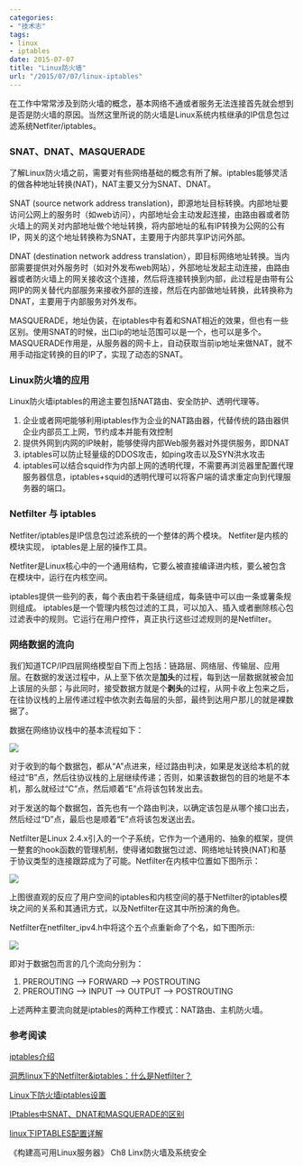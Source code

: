 ```yaml
---
categories:
- "技术志"
tags:
- linux
- iptables
date: 2015-07-07
title: "Linux防火墙"
url: "/2015/07/07/linux-iptables"
---
```


在工作中常常涉及到防火墙的概念，基本网络不通或者服务无法连接首先就会想到是否是防火墙的原因。当然这里所说的防火墙是Linux系统内核继承的IP信息包过滤系统Netfiter/iptables。
<!--more-->
### SNAT、DNAT、MASQUERADE
了解Linux防火墙之前，需要对有些网络基础的概念有所了解。iptables能够灵活的做各种地址转换(NAT)，NAT主要又分为SNAT、DNAT。

SNAT (source network address translation)，即源地址目标转换。内部地址要访问公网上的服务时（如web访问），内部地址会主动发起连接，由路由器或者防火墙上的网关对内部地址做个地址转换，将内部地址的私有IP转换为公网的公有IP，网关的这个地址转换称为SNAT，主要用于内部共享IP访问外部。

DNAT (destination network address translation），即目标网络地址转换。当内部需要提供对外服务时（如对外发布web网站），外部地址发起主动连接，由路由器或者防火墙上的网关接收这个连接，然后将连接转换到内部，此过程是由带有公网IP的网关替代内部服务来接收外部的连接，然后在内部做地址转换，此转换称为DNAT，主要用于内部服务对外发布。

MASQUERADE，地址伪装，在iptables中有着和SNAT相近的效果，但也有一些区别。使用SNAT的时候，出口ip的地址范围可以是一个，也可以是多个。MASQUERADE作用是，从服务器的网卡上，自动获取当前ip地址来做NAT，就不用手动指定转换的目的IP了，实现了动态的SNAT。

### Linux防火墙的应用
Linux防火墙iptables的用途主要包括NAT路由、安全防护、透明代理等。

1. 企业或者网吧能够利用iptables作为企业的NAT路由器，代替传统的路由器供企业内部员工上网，节约成本并能有效控制
2. 提供外网到内网的IP映射，能够使得内部Web服务器对外提供服务，即DNAT
3. iptables可以防止轻量级的DDOS攻击，如ping攻击以及SYN洪水攻击
4. iptables可以结合squid作为内部上网的透明代理，不需要再浏览器里配置代理服务器信息，iptables+squid的透明代理可以将客户端的请求重定向到代理服务器的端口。

### Netfilter 与 iptables
Netfiter/iptables是IP信息包过滤系统的一个整体的两个模块。 Netfiter是内核的模块实现， iptables是上层的操作工具。

Netfiter是Linux核心中的一个通用结构，它要么被直接编译进内核，要么被包含在模块中，运行在内核空间。

iptables提供一些列的表，每个表由若干条链组成，每条链中可以由一条或薯条规则组成。 iptables是一个管理内核包过滤的工具，可以加入、插入或者删除核心包过滤表中的规则。它运行在用户控件，真正执行这些过滤规则的是Netfilter。

### 网络数据的流向
我们知道TCP/IP四层网络模型自下而上包括：链路层、网络层、传输层、应用层。在数据的发送过程中，从上至下依次是**加头**的过程，每到达一层数据就被会加上该层的头部；与此同时，接受数据方就是个**剥头**的过程，从网卡收上包来之后，在往协议栈的上层传递过程中依次剥去每层的头部，最终到达用户那儿的就是裸数据了。

数据在网络协议栈中的基本流程如下：

![](http://7xt5nc.com1.z0.glb.clouddn.com/pic/2015/2015-07-07-linux-iptables-1.png)

对于收到的每个数据包，都从“A”点进来，经过路由判决，如果是发送给本机的就经过“B”点，然后往协议栈的上层继续传递；否则，如果该数据包的目的地是不本机，那么就经过“C”点，然后顺着“E”点将该包转发出去。

对于发送的每个数据包，首先也有一个路由判决，以确定该包是从哪个接口出去，然后经过“D”点，最后也是顺着“E”点将该包发送出去。

Netfilter是Linux 2.4.x引入的一个子系统，它作为一个通用的、抽象的框架，提供一整套的hook函数的管理机制，使得诸如数据包过滤、网络地址转换(NAT)和基于协议类型的连接跟踪成为了可能。Netfilter在内核中位置如下图所示：

![](http://7xt5nc.com1.z0.glb.clouddn.com/pic/2015/2015-07-07-linux-iptables-2.png)

上图很直观的反应了用户空间的iptables和内核空间的基于Netfilter的iptables模块之间的关系和其通讯方式，以及Netfilter在这其中所扮演的角色。

Netfilter在netfilter_ipv4.h中将这个五个点重新命了个名，如下图所示:

![](http://7xt5nc.com1.z0.glb.clouddn.com/pic/2015/2015-07-07-linux-iptables-3.png)

即对于数据包而言的几个流向分别为：

1. PREROUTING --> FORWARD --> POSTROUTING
2. PREROUTING --> INPUT --> OUTPUT --> POSTROUTING

上述两种主要流向就是iptables的两种工作模式：NAT路由、主机防火墙。

### 参考阅读
[iptables介绍](http://blog.csdn.net/sdytlm/article/details/6544913/)

[洞悉linux下的Netfilter&iptables：什么是Netfilter？ ](http://blog.chinaunix.net/uid-23069658-id-3160506.html)

[Linux下防火墙iptables设置](http://my.oschina.net/hevakelcj/blog/313212)

[IPtables中SNAT、DNAT和MASQUERADE的区别](http://blog.chinaunix.net/uid-21516619-id-1824942.html)

[linux下IPTABLES配置详解](http://www.cnblogs.com/JemBai/archive/2009/03/19/1416364.html)

《构建高可用Linux服务器》 Ch8 Linx防火墙及系统安全




